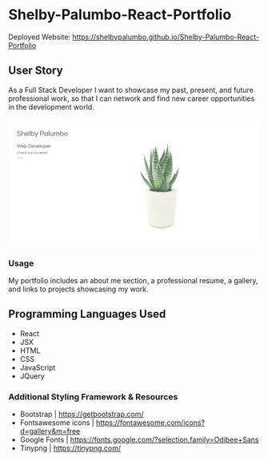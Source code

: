 # Shelby-Palumbo-React-Portfolio

Deployed Website: https://shelbypalumbo.github.io/Shelby-Palumbo-React-Portfolio

## User Story

As a Full Stack Developer I want to showcase my past, present, and future professional work, so that I can network and find new career opportunities in the development world.

![Portfolio Cover Page](src/images/coverScreenShot.png)

### Usage

My portfolio includes an about me section, a professional resume, a gallery, and links to projects showcasing my work.

## Programming Languages Used

- React
- JSX
- HTML
- CSS
- JavaScript
- JQuery

### Additional Styling Framework & Resources

- Bootstrap | https://getbootstrap.com/
- Fontsawesome icons | https://fontawesome.com/icons?d=gallery&m=free
- Google Fonts | https://fonts.google.com/?selection.family=Odibee+Sans
- Tinypng | https://tinypng.com/
